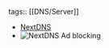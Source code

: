 tags:: [[DNS/Server]]

- [NextDNS](https://nextdns.io/)
- ![NextDNS Ad blocking](https://nextdns.io/_next/static/media/companies-bottom.5a1ebc9abdf6bb35961094a9cb469a68.png)
